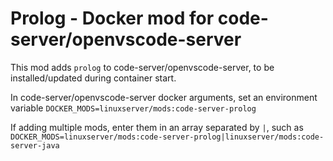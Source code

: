 # Prolog - Docker mod for code-server/openvscode-server

This mod adds `prolog` to code-server/openvscode-server, to be installed/updated during container start.

In code-server/openvscode-server docker arguments, set an environment variable `DOCKER_MODS=linuxserver/mods:code-server-prolog`

If adding multiple mods, enter them in an array separated by `|`, such as `DOCKER_MODS=linuxserver/mods:code-server-prolog|linuxserver/mods:code-server-java`

